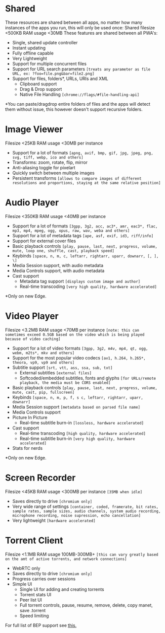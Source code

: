 # **Shared**
These resources are shared between all apps, no matter how many instances of the apps you run, this will only be used once:
Shared filesize <500KB
RAM usage <30MB
These features are shared between all PWA's:
- Single, shared update controller
- Instant updating
- Fully offline capable
- Very Lightweight
- Support for multiple concurrent files
- Support for URL search parameters `[treats any parameter as file URL, ex: ?foo=file.png&bar=file2.png]`
- Support for files, folders*, URLs, URIs and XML
  - Clipboard support 
  - Drag & Drop support
  - Native File Handling `[chrome://flags/#file-handling-api]`

*You can paste/dragdrop entire folders of files and the apps will detect them without issue, this however doesn't support recursive folders.

# **Image Viewer**
Filesize <25KB
RAM usage <30MB per instance
- Support for a lot of formats `[apng, avif, bmp, gif, jpg, jpeg, png, svg, tiff, webp, ico and others]`
- Transforms: zoom, rotate, flip, mirror
- Anti-aliasing toggle for pixelart
- Quickly switch between multiple images
- Persistent transforms `[allows to compare images of different resolutions and proportions, staying at the same relative position]`

# **Audio Player**
Filesize <350KB
RAM usage <40MB per instance
- Support for a lot of formats `[3gpp, 3g2, acc, ac3*, amr, eac3*, flac, mp3, mp4, mpeg, ogg, opus, raw, wav, weba and others]`
- Support for a lot of metadata tags `[ape, asf, exif, id3, riff/info]`
- Support for external cover files
- Basic playback controls `[play, pause, last, next, progress, volume, mute, loop one, shuffle, cast, playback speed]`
- Keybinds `[space, n, m, c, leftarr, rightarr, uparr, downarr, [, ], \]`
- Media Session support, with audio metadata
- Media Controls support, with audio metadata
- Cast support
  - Metadata tag support `[displays custom image and author]`
  - Real-time transcoding `[very high quality, hardware accelerated]`

*Only on new Edge.

# **Video Player**
Filesize <3.2MB
RAM usage <70MB per instance `[note: this can sometimes exceed 0.5GB based on the video which is being played because of video caching]`
- Support for a lot of video formats `[3gpp, 3g2, m4v, mp4, qt, ogg, webm, m2ts*, mkv and others]`
- Support for the most popular video codecs `[av1, h.264, h.265*, theora, vp9, vp9 and others]`
- Subtitle support `[srt, vtt, ass, ssa, sub, txt]`
  - External subtitles `[external files]`
  - Softcoded/embedded subtitles, fonts and glyphs `[for URLs/remote playback, the media must be CORS enabled]`
- Basic playback controls `[play, pause, last, next, progress, volume, mute, cast, pip, fullscreen]`
- Keybinds `[space, n, m, p, f, s c, leftarr, rightarr, uparr, downarr]`
- Media Session support `[metadata based on parsed file name]`
- Media Controls support
- Picture In Picture
  - Real-time subtitle burn-in `[lossless, hardware accelerated]`
- Cast support
  - Real-time transcoding `[high quality, hardware accelerated]`
  - Real-time subtitle burn-in `[very high quality, hardware accelerated]`
- Stats for nerds
  
*Only on new Edge.

# **Screen Recorder**
Filesize <45KB
RAM usage <300MB per instance `[35MB when idle]`
- Saves directly to drive `[chromium only]`
- Very wide range of settings `[container, coded, framerate, bit rates, sample rates, sample sizes, audio channels, system audio recording, microphone recording, noise supression, echo cancellation]`
- Very lightweight `[hardware accelerated]`

# **Torrent Client**
Filesize <1.1MB
RAM usage 100MB-300MB+ `[this can vary greatly based on the amt of active torrents, and network connections]`
- WebRTC only
- Saves directly to drive `[chromium only]`
- Progress carries over sessions
- Simple UI
  - Single UI for adding and creating torrents
  - Torrent stats UI
  - Peer list UI
  - Full torrent controls, pause, resume, remove, delete, copy manet, save .torrent
  - Speed limiting

For full list of BEP support see [this.](https://github.com/webtorrent/webtorrent/blob/master/docs/bep_support.md)
